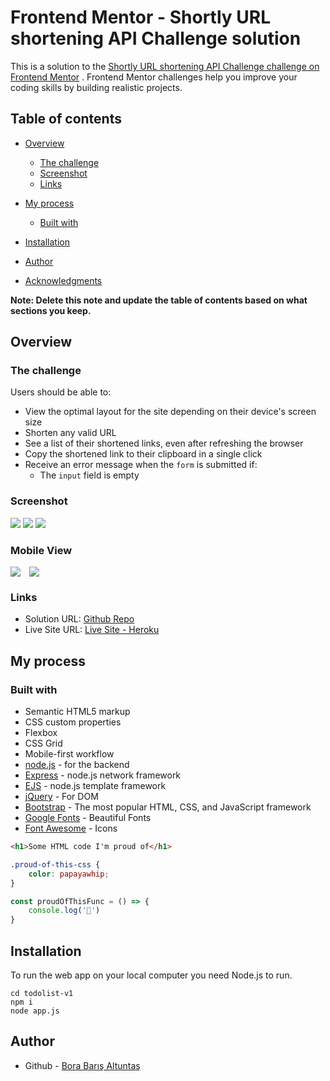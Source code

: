 # Frontend Mentor - Shortly URL shortening API Challenge solution

This is a solution to
the [Shortly URL shortening API Challenge challenge on Frontend Mentor](https://www.frontendmentor.io/challenges/url-shortening-api-landing-page-2ce3ob-G)
. Frontend Mentor challenges help you improve your coding skills by building realistic projects.

## Table of contents

- [Overview](#overview)
    - [The challenge](#the-challenge)
    - [Screenshot](#screenshot)
    - [Links](#links)
- [My process](#my-process)
    - [Built with](#built-with)
   
- [Installation](#installation)   
- [Author](#author)
- [Acknowledgments](#acknowledgments)

**Note: Delete this note and update the table of contents based on what sections you keep.**

## Overview

### The challenge

Users should be able to:

- View the optimal layout for the site depending on their device's screen size
- Shorten any valid URL
- See a list of their shortened links, even after refreshing the browser
- Copy the shortened link to their clipboard in a single click
- Receive an error message when the `form` is submitted if:
    - The `input` field is empty

### Screenshot

![](design/ss1.png)
![](design/ss2.png)
![](design/ss3.png)

### Mobile View

<div style="display:flex; gap: 1em; flex-wrap: wrap">
<img src="design/mss1.png">
<img src="design/mss2.png">
<img src="design/mss3.png" alt="">
</div>


### Links
- Solution URL: [Github Repo](https://github.com/bbaltuntas/url-shortening)
- Live Site URL: [Live Site - Heroku](https://sheltered-crag-48920.herokuapp.com/)

## My process

### Built with

- Semantic HTML5 markup
- CSS custom properties
- Flexbox
- CSS Grid
- Mobile-first workflow
- [node.js](http://nodejs.org) - for the backend
- [Express](https://expressjs.com) - node.js network framework
- [EJS](https://ejs.co) - node.js template framework
- [jQuery](https://jquery.com/) - For DOM
- [Bootstrap](https://getbootstrap.com/) - The most popular HTML, CSS, and JavaScript framework
- [Google Fonts](https://fonts.google.com) - Beautiful Fonts
- [Font Awesome](https://fontawesome.com/) - Icons


```html
<h1>Some HTML code I'm proud of</h1>
```

```css
.proud-of-this-css {
    color: papayawhip;
}
```

```js
const proudOfThisFunc = () => {
    console.log('🎉')
}
```
## Installation
To run the web app on your local computer you need Node.js to run.
```
cd todolist-v1
npm i
node app.js
```
## Author

- Github - [Bora Barış Altuntaş](https://github.com/bbaltuntas)
